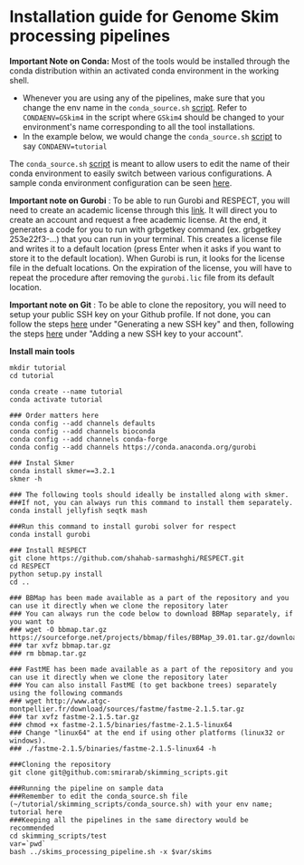 # Installation guide for Genome Skim processing pipelines

**Important Note on Conda:** Most of the tools would be installed through the conda distribution within an activated conda environment in the working shell. 

* Whenever you are using any of the pipelines, make sure that you change the env name in the `conda_source.sh` [script](https://github.com/smirarab/skimming_scripts/blob/master/conda_source.sh). Refer to `CONDAENV=GSkim4` in the script where `GSkim4` should be changed to your environment's name corresponding to all the tool installations.
* In the example below, we would change the `conda_source.sh` [script](https://github.com/smirarab/skimming_scripts/blob/master/conda_source.sh) to say `CONDAENV=tutorial`

The `conda_source.sh` [script](https://github.com/smirarab/skimming_scripts/blob/master/conda_source.sh) is meant to allow users to edit the name of their conda environment to easily switch between various configurations. A sample conda environment configuration can be seen [here](https://github.com/smirarab/skimming_scripts/blob/master/Obsolete/environment.yml). 

**Important note on Gurobi** : To be able to run Gurobi and RESPECT, you will need to create an academic license through this [link](https://www.gurobi.com/documentation/9.1/quickstart_mac/obtaining_a_grb_license.html). It will direct you to create an account and request a free academic license. At the end, it generates a code for you to run with grbgetkey command (ex. grbgetkey 253e22f3-...) that you can run in your terminal. This creates a license file and writes it to a default location (press Enter when it asks if you want to store it to the default location). When Gurobi is run, it looks for the license file in the defualt locations. On the expiration of the license, you will have to repeat the procedure after removing the `gurobi.lic` file from its default location.

**Important note on Git** : To be able to clone the repository, you will need to setup your public SSH key on your Github profile. If not done, you can follow the steps [here](https://docs.github.com/en/authentication/connecting-to-github-with-ssh/generating-a-new-ssh-key-and-adding-it-to-the-ssh-agent) under "Generating a new SSH key" and then, following the steps [here](https://docs.github.com/en/authentication/connecting-to-github-with-ssh/adding-a-new-ssh-key-to-your-github-account) under "Adding a new SSH key to your account".

**Install main tools**

```
mkdir tutorial
cd tutorial

conda create --name tutorial
conda activate tutorial

### Order matters here
conda config --add channels defaults
conda config --add channels bioconda
conda config --add channels conda-forge
conda config --add channels https://conda.anaconda.org/gurobi

### Instal Skmer
conda install skmer==3.2.1
skmer -h

### The following tools should ideally be installed along with skmer. 
###If not, you can always run this command to install them separately.
conda install jellyfish seqtk mash 

###Run this command to install gurobi solver for respect
conda install gurobi 

### Install RESPECT
git clone https://github.com/shahab-sarmashghi/RESPECT.git
cd RESPECT
python setup.py install
cd ..

### BBMap has been made available as a part of the repository and you can use it directly when we clone the repository later
### You can always run the code below to download BBMap separately, if you want to
### wget -O bbmap.tar.gz https://sourceforge.net/projects/bbmap/files/BBMap_39.01.tar.gz/download
### tar xvfz bbmap.tar.gz
### rm bbmap.tar.gz

### FastME has been made available as a part of the repository and you can use it directly when we clone the repository later
### You can also install FastME (to get backbone trees) separately using the following commands
### wget http://www.atgc-montpellier.fr/download/sources/fastme/fastme-2.1.5.tar.gz
### tar xvfz fastme-2.1.5.tar.gz
### chmod +x fastme-2.1.5/binaries/fastme-2.1.5-linux64
### Change "linux64" at the end if using other platforms (linux32 or windows).
### ./fastme-2.1.5/binaries/fastme-2.1.5-linux64 -h

###Cloning the repository 
git clone git@github.com:smirarab/skimming_scripts.git

###Running the pipeline on sample data
###Remember to edit the conda_source.sh file (~/tutorial/skimming_scripts/conda_source.sh) with your env name; tutorial here
###Keeping all the pipelines in the same directory would be recommended
cd skimming_scripts/test
var=`pwd`
bash ../skims_processing_pipeline.sh -x $var/skims

```

